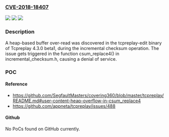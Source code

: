 ### [CVE-2018-18407](https://cve.mitre.org/cgi-bin/cvename.cgi?name=CVE-2018-18407)
![](https://img.shields.io/static/v1?label=Product&message=n%2Fa&color=blue)
![](https://img.shields.io/static/v1?label=Version&message=n%2Fa&color=blue)
![](https://img.shields.io/static/v1?label=Vulnerability&message=n%2Fa&color=brighgreen)

### Description

A heap-based buffer over-read was discovered in the tcpreplay-edit binary of Tcpreplay 4.3.0 beta1, during the incremental checksum operation. The issue gets triggered in the function csum_replace4() in incremental_checksum.h, causing a denial of service.

### POC

#### Reference
- https://github.com/SegfaultMasters/covering360/blob/master/tcpreplay/README.md#user-content-heap-overflow-in-csum_replace4
- https://github.com/appneta/tcpreplay/issues/488

#### Github
No PoCs found on GitHub currently.

